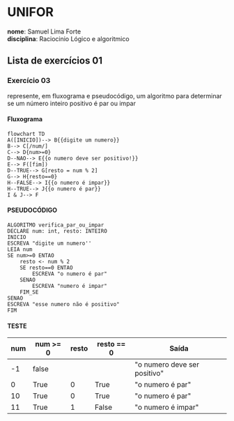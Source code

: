 # UNIFOR
**nome**: Samuel Lima Forte <br>
**disciplina**: Raciocinio Lógico e algoritmico

## Lista de exercícios 01

### Exercício 03
represente, em fluxograma e pseudocódigo, um algoritmo para determinar se um número inteiro positivo é par ou impar

#### Fluxograma

```mermaid
flowchart TD
A([INICIO])--> B{{digite um numero}}
B--> C[/num/]
C--> D{num>=0}
D--NAO--> E{{o numero deve ser positivo!}}
E--> F([fim])
D--TRUE--> G[resto = num % 2]
G--> H{resto==0}
H--FALSE--> I{{o numero é impar}}
H--TRUE--> J{{o numero é par}}
I & J--> F
``` 
#### PSEUDOCÓDIGO
```
ALGORITMO verifica_par_ou_impar
DECLARE num: int, resto: INTEIRO
INICIO
ESCREVA "digite um numero''
LEIA num
SE num>=0 ENTAO 
	resto <- num % 2
	SE resto==0 ENTAO 
		ESCREVA "o numero é par"
	SENAO 
		ESCREVA "numero é impar"
	FIM_SE
SENAO
ESCREVA "esse numero não é positivo"
FIM
```

#### TESTE
| num | num >= 0 | resto | resto == 0 | Saída |
| -- | -- | -- | -- | -- |
|-1| false | | | "o numero deve ser positivo" |
|0| True | 0 | True | "o numero é par" |
|10| True | 0 | True | "o numero é par"|
|11| True | 1 | False | "o numero é impar"|








